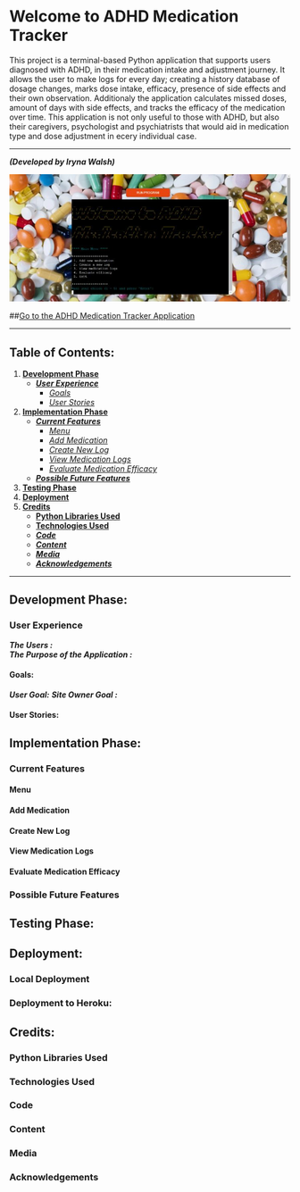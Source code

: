 # Welcome to ADHD Medication Tracker
This project is a terminal-based Python application that supports users diagnosed with ADHD, in their medication intake and adjustment journey. It allows the user to make logs for every day; creating a history database of dosage changes, marks dose intake, efficacy, presence of side effects and their own observation. Additionaly the application calculates missed doses, amount of days with side effects, and tracks the efficacy of the medication over time.
This application is not only useful to those with ADHD, but also their caregivers, psychologist and psychiatrists that would aid in medication type and dose adjustment in ecery individual case.

***

***(Developed by Iryna Walsh)*** 

![Application Landing Screen](docs/screenshots/adhd_med_tracker.jpg)

##[Go to the ADHD Medication Tracker Application]()

***

## Table of Contents: 
1. [**Development Phase**](#development-phase) 
    * [***User Experience***](#user-experience)
      * [*Goals*](#goals) 
      * [*User Stories*](#user-stories) 
2. [**Implementation Phase**](#implementation-phase) 
    * [***Current Features***](#current-features) 
      * [*Menu*](#menu) 
      * [*Add Medication*](#add-medication) 
      * [*Create New Log*](#create-new-log) 
      * [*View Medication Logs*](#view-medication-logs)
      * [*Evaluate Medication Efficacy*](#evaluate-medication-efficacy)
    * [***Possible Future Features***](#possible-future-features) 
3. [**Testing Phase**](#testing-phase) 
4. [**Deployment**](#deployment) 
5. [**Credits**](#credits) 
    * [**Python Libraries Used**](#python-libraries-used) 
    * [**Technologies Used**](#tchnologies-used) 
    * [***Code***](#code) 
    * [***Content***](#content) 
    * [***Media***](#media) 
    * [***Acknowledgements***](#acknowledgements) 

***

## **Development Phase:** 

### **User Experience** 
***The Users :***   
***The Purpose of the Application :*** 

#### **Goals:**
***User Goal:*** 
***Site Owner Goal :*** 

#### **User Stories:** 

## **Implementation Phase:** 
### **Current Features** 
#### **Menu** 
#### **Add Medication**
#### **Create New Log**
#### **View Medication Logs**
#### **Evaluate Medication Efficacy**

### **Possible Future Features** 

## **Testing Phase:** 

## **Deployment:** 
### **Local Deployment**
### **Deployment to Heroku:**

## **Credits:** 
### **Python Libraries Used** 
### **Technologies Used** 
### **Code** 
### **Content** 
### **Media** 
### **Acknowledgements** 



